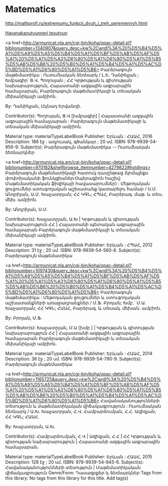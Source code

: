 # Matematics


http://mathprofi.ru/extremumy_funkcij_dvuh_i_treh_peremennyh.html

<a  href=https://github.com/SatSargsyan/Matematics/blob/master/%D5%80%D5%A1%D5%BE%D5%A1%D5%B6%D5%A1%D5%AF%D5%A1%D5%B6%D5%B8%D6%82%D5%A9%D5%B5%D5%B8%D6%82%D5%B6%D5%B6%D5%A5%D6%80%D5%AB%20%D5%BF%D5%A5%D5%BD%D5%B8%D6%82%D5%A9%D5%B5%D5%B8%D6%82%D5%B6.md>Havanakanutyunneri tesutyun</a>

<a href=http://armunicat.nla.am/cgi-bin/koha/opac-detail.pl?biblionumber=1340907&query_desc=kw%2Cwrdl%3A%20%D5%B4%D5%A1%D5%A9%D5%A5%D5%B4%D5%A1%D5%BF%D5%AB%D5%AF%D5%A1%20%D5%A1%D5%A3%D6%80%D5%A1%D6%80%D5%A1%D5%B5%D5%AB%D5%B6%20%D5%B0%D5%A1%D5%B4%D5%A1%D5%AC%D5%BD%D5%A1%D6%80%D5%A1%D5%B6>
Բարձրագույն մաթեմատիկա : Ուսումնական ձեռնարկ / Լ.Ե. Դանիելյան ; Խմբագիր՝ Ց.Վ. Պողոսյան ; ՀՀ Կրթության և գիտության նախարարություն, Հայաստանի ազգային ագրարային համալսարան, Բարձրագույն մաթեմատիկայի և տեսական մեխանիկայի ամբիոն.

By: Դանիելյան, Լեյնադ Երվանդի.

Contributor(s): Պողոսյան, Ց.Վ [խմբագիր] | Հայաստանի ազգային ագրարային համալսարան : Բարձրագույն մաթեմատիկայի և տեսական մեխանիկայի ամբիոն.

Material type: materialTypeLabelBook
Publisher: Երևան : ՀԱԱՀ, 2016
Description: 186 էջ : աղյուսակ, գծանկար ; 20 սմ.
ISBN: 978-9939-54-956-9.
Subject(s): Բարձրագույն մաթեմատիկա -- Ուսումնական ձեռնարկներ
</a>

<a href=http://armunicat.nla.am/cgi-bin/koha/opac-detail.pl?biblionumber=970182&shelfbrowse_itemnumber=4279822#holdings>
Բարձրագույն մաթեմատիկայի հատուկ դասընթաց (կոմպլեքս փոփոխականի ֆունկցիաներ:Օպերացիոն հաշիվ: Մաթեմատիկական ֆիզիկայի հավասարումներ) : Մեթոդական ցուցումներ ստուգողական աշխատանք կատարելու համար / Ս.Մ. Անդրիյան, Ա.Մ. Խաչատրյան; ՀՀ ԿԳՆ; ՀՊԱՀ, Բարձրագ. մաթ. և տես. մեխ. ամբիոն.

By: Անդրիյան, Ս.Մ.

Contributor(s): Խաչատրյան, Ա.Խ | Կրթության և գիտության նախարարություն ՀՀ | Հայաստանի պետական ագրարային համալսարան Բարձրագույն մաթեմատիկայի և տեսական մեխանիկայի ամբիոն.

Material type: materialTypeLabelBook
Publisher: Երևան : ՀՊԱՀ, 2012
Description: 31 էջ ; 20 սմ.
ISBN: 978-9939-54-560-8.
Subject(s): Բարձրագույն մաթեմատիկա
</a>

<a href=http://armunicat.nla.am/cgi-bin/koha/opac-detail.pl?biblionumber=1097430&query_desc=kw%2Cwrdl%3A%20%D5%B4%D5%A1%D5%A9%D5%A5%D5%B4%D5%A1%D5%BF%D5%AB%D5%AF%D5%A1%20%D5%A1%D5%A3%D6%80%D5%A1%D6%80%D5%A1%D5%B5%D5%AB%D5%B6%20%D5%B0%D5%A1%D5%B4%D5%A1%D5%AC%D5%BD%D5%A1%D6%80%D5%A1%D5%B6>
Բարձրագույն մաթեմատիկա : Մեթոդական ցուցումներ և ստուգողական աշխատանքների առաջադրանքներ / Մ.Ֆ. Բրոյան; Խմբ.` Մ.Ա. Խաչատրյան; ՀՀ ԿԳՆ; ՀԱԱՀ, Բարձրագ. և տեսակ. մեխան. ամբիոն.

By: Բրոյան, Մ.Ֆ.

Contributor(s): Խաչատրյան, Մ.Ա [խմբ.] | Կրթության և գիտության նախարարություն ՀՀ | Հայաստանի ազգային ագրարային համալսարան Բարձրագույն մաթեմատիկայի և տեսական մեխանիկայի ամբիոն.

Material type: materialTypeLabelBook
Publisher: Երևան : ՀԱԱՀ, 2014
Description: 36 էջ ; 20 սմ.
ISBN: 978-9939-54-790-9.
Subject(s): Բարձրագույն մաթեմատիկա
</a>

<a href=http://armunicat.nla.am/cgi-bin/koha/opac-detail.pl?biblionumber=1165725&query_desc=kw%2Cwrdl%3A%20%D5%B4%D5%A1%D5%A9%D5%A5%D5%B4%D5%A1%D5%BF%D5%AB%D5%AF%D5%A1%20%D5%A1%D5%A3%D6%80%D5%A1%D6%80%D5%A1%D5%B5%D5%AB%D5%B6%20%D5%B0%D5%A1%D5%B4%D5%A1%D5%AC%D5%BD%D5%A1%D6%80%D5%A1%D5%B6>
Հավանականությունների տեսություն և մաթեմատիկական վիճակագրություն : Ուսումնական ձեռնարկ / Ա.Խ. Խաչատրյան, Հ.Վ. Համբարձումյան, Հ.Հ. Ազիզյան; ՀՀ ԿԳՆ; ՀԱԱՀ.

By: Խաչատրյան, Ա.Խ.

Contributor(s): Համբարձումյան, Հ.Վ | Ազիզյան, Հ.Հ | ՀՀ Կրթության և գիտության նախարարություն | Հայաստանի ազգային ագրարային համալսարան.

Material type: materialTypeLabelBook
Publisher: Երևան : ՀԱԱՀ, 2015
Description: 128 էջ ; 20 սմ.
ISBN: 978-9939-54-845-6.
Subject(s): Հավանականությունների տեսություն | Մաթեմատիկական վիճակագրություն
Genre/Form: Դասագրքեր և ձեռնարկներ
Tags from this library: No tags from this library for this title. Add tag(s)

</a>
